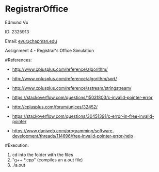 # RegistrarOffice

Edmund Vu

ID: 2325913

Email: evu@chapman.edu

Assignment 4 - Registrar's Office Simulation

#References:

- http://www.cplusplus.com/reference/algorithm/

- http://www.cplusplus.com/reference/algorithm/sort/

- http://www.cplusplus.com/reference/sstream/stringstream/

- https://stackoverflow.com/questions/15031803/c-invalid-pointer-error

- http://cplusplus.com/forum/unices/32452/

- https://stackoverflow.com/questions/30451391/c-error-in-free-invalid-pointer

- https://www.daniweb.com/programming/software-development/threads/114696/free-invalid-pointer-error-help

#Execution:

1. cd into the folder with the files
2. "g++ *.cpp" (compiles an a.out file)
3. ./a.out
